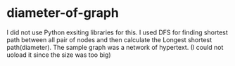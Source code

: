 # diameter-of-graph
I did not use Python exsiting libraries for this.
I used DFS for finding shortest path between all pair of nodes and then calculate the Longest shortest path(diameter).
The sample graph was a network of hypertext. (I could not uoload it since the size was too big)
